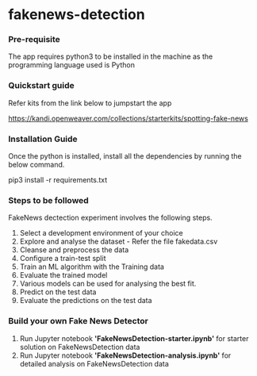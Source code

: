 # fakenews-detection

### Pre-requisite

The app requires python3 to be installed in the machine as the programming language used is Python

### Quickstart guide

Refer kits from the link below to jumpstart the app

https://kandi.openweaver.com/collections/starterkits/spotting-fake-news

### Installation Guide

Once the python is installed, install all the dependencies by running the below command.

pip3 install -r requirements.txt

### Steps to be followed

FakeNews dectection experiment involves the following steps.

  1. Select a development environment of your choice
  2. Explore and analyse the dataset - Refer the file fakedata.csv
  3. Cleanse and preprocess the data
  4. Configure a train-test split
  5. Train an ML algorithm with the Training data 
  6. Evaluate the trained model
  7. Various models can be used for analysing the best fit.
  8. Predict on the test data
  9. Evaluate the predictions on the test data

### Build your own Fake News Detector

1. Run Jupyter notebook **'FakeNewsDetection-starter.ipynb'** for starter solution on FakeNewsDetection data
2. Run Jupyter notebook **'FakeNewsDetection-analysis.ipynb'** for detailed analysis on FakeNewsDetection data
